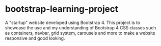 # bootstrap-learning-project
A "startup" website developed using Bootstrap 4. This project is to showcase the use and my understanding of Bootstrap 4 CSS classes such as containers, navbar, grid system, carousels and more to make a website responsive and good looking.
